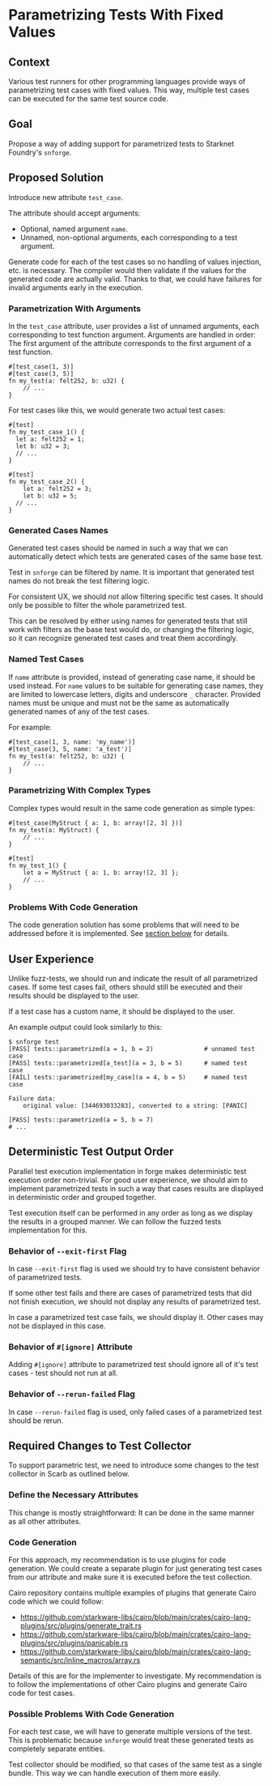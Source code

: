 # Parametrizing Tests With Fixed Values

## Context

Various test runners for other programming languages provide ways of parametrizing test cases with fixed values.
This way, multiple test cases can be executed for the same test source code.

## Goal

Propose a way of adding support for parametrized tests to Starknet Foundry's `snforge`.

## Proposed Solution

Introduce new attribute `test_case`.

The attribute should accept arguments:

- Optional, named argument `name`.
- Unnamed, non-optional arguments, each corresponding to a test argument.

Generate code for each of the test cases so no handling of values injection, etc. is necessary.
The compiler would then validate if the values for the generated code are actually valid.
Thanks to that, we could have failures for invalid arguments early in the execution.

### Parametrization With Arguments

In the `test_case` attribute, user provides a list of unnamed arguments, each corresponding to test function argument.
Arguments are handled in order: The first argument of the attribute corresponds to the first argument of a test
function.

```cairo
#[test_case(1, 3)]
#[test_case(3, 5)]
fn my_test(a: felt252, b: u32) {
    // ...
}
```

For test cases like this, we would generate two actual test cases:

```cairo
#[test]
fn my_test_case_1() {
  let a: felt252 = 1;
  let b: u32 = 3;
  // ...
}

#[test]
fn my_test_case_2() {
    let a: felt252 = 3;
    let b: u32 = 5;
  // ...
}
```

### Generated Cases Names

Generated test cases should be named in such a way that we can automatically detect which tests are generated cases of
the same base test.

Test in `snforge` can be filtered by name.
It is important that generated test names do not break the test filtering logic.

For consistent UX, we should not allow filtering specific test cases.
It should only be possible to filter the whole parametrized test.

This can be resolved by either using names for generated tests that still work with filters as the base test would do,
or changing the filtering logic, so it can recognize generated test cases and treat them accordingly.

### Named Test Cases

If `name` attribute is provided, instead of generating case name, it should be used instead.
For `name` values to be suitable for generating case names, they are limited to lowercase letters, digits and
underscore `_` character.
Provided names must be unique and must not be the same as automatically generated names of any of the test cases.

For example:

```cairo
#[test_case(1, 3, name: 'my_name')]
#[test_case(3, 5, name: 'a_test')]
fn my_test(a: felt252, b: u32) {
    // ...
}
```

### Parametrizing With Complex Types

Complex types would result in the same code generation as simple types:

```cairo
#[test_case(MyStruct { a: 1, b: array![2, 3] })]
fn my_test(a: MyStruct) {
    // ...
}
```

```cairo
#[test]
fn my_test_1() {
    let a = MyStruct { a: 1, b: array![2, 3] };
    // ...
}
```

### Problems With Code Generation

The code generation solution has some problems that will need to be addressed before it is implemented.
See [section below](#possible-problems-with-code-generation) for details.

## User Experience

Unlike fuzz-tests, we should run and indicate the result of all parametrized cases.
If some test cases fail, others should still be executed and their results should be displayed to the user.

If a test case has a custom name, it should be displayed to the user.

An example output could look similarly to this:

```shell
$ snforge test
[PASS] tests::parametrized(a = 1, b = 2)              # unnamed test case
[PASS] tests::parametrized[a_test](a = 3, b = 5)      # named test case
[FAIL] tests::parametrized[my_case](a = 4, b = 5)     # named test case

Failure data:
    original value: [344693033283], converted to a string: [PANIC]
    
[PASS] tests::parametrized(a = 5, b = 7)
# ...
```

## Deterministic Test Output Order

Parallel test execution implementation in forge makes deterministic test execution order non-trivial.
For good user experience, we should aim to implement parametrized tests in such a way that cases results are displayed
in deterministic order and grouped together.

Test execution itself can be performed in any order as long as we display the results in a grouped manner.
We can follow the fuzzed tests implementation for this.

### Behavior of `--exit-first` Flag

In case `--exit-first` flag is used we should try to have consistent behavior of parametrized tests.

If some other test fails and there are cases of parametrized tests that did not finish execution,
we should not display any results of parametrized test.

In case a parametrized test case fails, we should display it.
Other cases may not be displayed in this case.

### Behavior of `#[ignore]` Attribute

Adding `#[ignore]` attribute to parametrized test should ignore all of it's test cases - test should not run at all.

### Behavior of `--rerun-failed` Flag

In case `--rerun-failed` flag is used, only failed cases of a parametrized test should be rerun.

## Required Changes to Test Collector

To support parametric test, we need to introduce some changes to the test collector in Scarb as outlined below.

### Define the Necessary Attributes

This change is mostly straightforward: It can be done in the same manner as all other attributes.

### Code Generation

For this approach, my recommendation is to use plugins for code generation.
We could create a separate plugin for just generating test cases from our attribute and make sure it is executed before
the test collection.

Cairo repository contains multiple examples of plugins that generate Cairo code which we could follow:

- https://github.com/starkware-libs/cairo/blob/main/crates/cairo-lang-plugins/src/plugins/generate_trait.rs
- https://github.com/starkware-libs/cairo/blob/main/crates/cairo-lang-plugins/src/plugins/panicable.rs
- https://github.com/starkware-libs/cairo/blob/main/crates/cairo-lang-semantic/src/inline_macros/array.rs

Details of this are for the implementer to investigate.
My recommendation is to follow the implementations of other Cairo plugins and generate Cairo code for test cases.

### Possible Problems With Code Generation

For each test case, we will have to generate multiple versions of the test.
This is problematic because `snforge` would treat these generated tests as completely separate entities.

Test collector should be modified, so that cases of the same test as a single bundle.
This way we can handle execution of them more easily.
